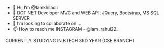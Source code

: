 - 👋 Hi, I’m @Iamkhiladii
- 👀 DOT NET Developer MVC and WEB API, JQuery, Bootstrap, MS SQL SERVER
- 💞️ I’m looking to collaborate on ...
- 📫 How to reach me INSTAGRAM - @iam_rahul22_

<!---
Iamkhiladii/Iamkhiladii is a ✨ special ✨ repository because its `README.md` (this file) appears on your GitHub profile.
You can click the Preview link to take a look at your changes.
---!>
CURRENTLY STUDYING IN BTECH 3RD YEAR (CSE BRANCH)

